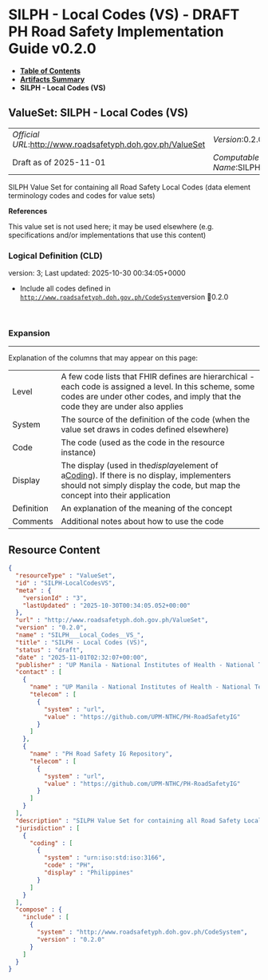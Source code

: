 # SILPH - Local Codes (VS) - DRAFT PH Road Safety Implementation Guide v0.2.0

* [**Table of Contents**](toc.md)
* [**Artifacts Summary**](artifacts.md)
* **SILPH - Local Codes (VS)**

## ValueSet: SILPH - Local Codes (VS) 

| | |
| :--- | :--- |
| *Official URL*:http://www.roadsafetyph.doh.gov.ph/ValueSet | *Version*:0.2.0 |
| Draft as of 2025-11-01 | *Computable Name*:SILPH___Local_Codes__VS_ |

 
SILPH Value Set for containing all Road Safety Local Codes (data element terminology codes and codes for value sets) 

 **References** 

This value set is not used here; it may be used elsewhere (e.g. specifications and/or implementations that use this content)

### Logical Definition (CLD)

version: 3; Last updated: 2025-10-30 00:34:05+0000

* Include all codes defined in [`http://www.roadsafetyph.doh.gov.ph/CodeSystem`](CodeSystem-SILPH-LocalCodesCS.md)version 📍0.2.0

 

### Expansion

-------

 Explanation of the columns that may appear on this page: 

| | |
| :--- | :--- |
| Level | A few code lists that FHIR defines are hierarchical - each code is assigned a level. In this scheme, some codes are under other codes, and imply that the code they are under also applies |
| System | The source of the definition of the code (when the value set draws in codes defined elsewhere) |
| Code | The code (used as the code in the resource instance) |
| Display | The display (used in the*display*element of a[Coding](http://hl7.org/fhir/R4/datatypes.html#Coding)). If there is no display, implementers should not simply display the code, but map the concept into their application |
| Definition | An explanation of the meaning of the concept |
| Comments | Additional notes about how to use the code |



## Resource Content

```json
{
  "resourceType" : "ValueSet",
  "id" : "SILPH-LocalCodesVS",
  "meta" : {
    "versionId" : "3",
    "lastUpdated" : "2025-10-30T00:34:05.052+00:00"
  },
  "url" : "http://www.roadsafetyph.doh.gov.ph/ValueSet",
  "version" : "0.2.0",
  "name" : "SILPH___Local_Codes__VS_",
  "title" : "SILPH - Local Codes (VS)",
  "status" : "draft",
  "date" : "2025-11-01T02:32:07+00:00",
  "publisher" : "UP Manila - National Institutes of Health - National Telehealth Center",
  "contact" : [
    {
      "name" : "UP Manila - National Institutes of Health - National Telehealth Center",
      "telecom" : [
        {
          "system" : "url",
          "value" : "https://github.com/UPM-NTHC/PH-RoadSafetyIG"
        }
      ]
    },
    {
      "name" : "PH Road Safety IG Repository",
      "telecom" : [
        {
          "system" : "url",
          "value" : "https://github.com/UPM-NTHC/PH-RoadSafetyIG"
        }
      ]
    }
  ],
  "description" : "SILPH Value Set for containing all Road Safety Local Codes (data element terminology codes and codes for value sets)",
  "jurisdiction" : [
    {
      "coding" : [
        {
          "system" : "urn:iso:std:iso:3166",
          "code" : "PH",
          "display" : "Philippines"
        }
      ]
    }
  ],
  "compose" : {
    "include" : [
      {
        "system" : "http://www.roadsafetyph.doh.gov.ph/CodeSystem",
        "version" : "0.2.0"
      }
    ]
  }
}

```
